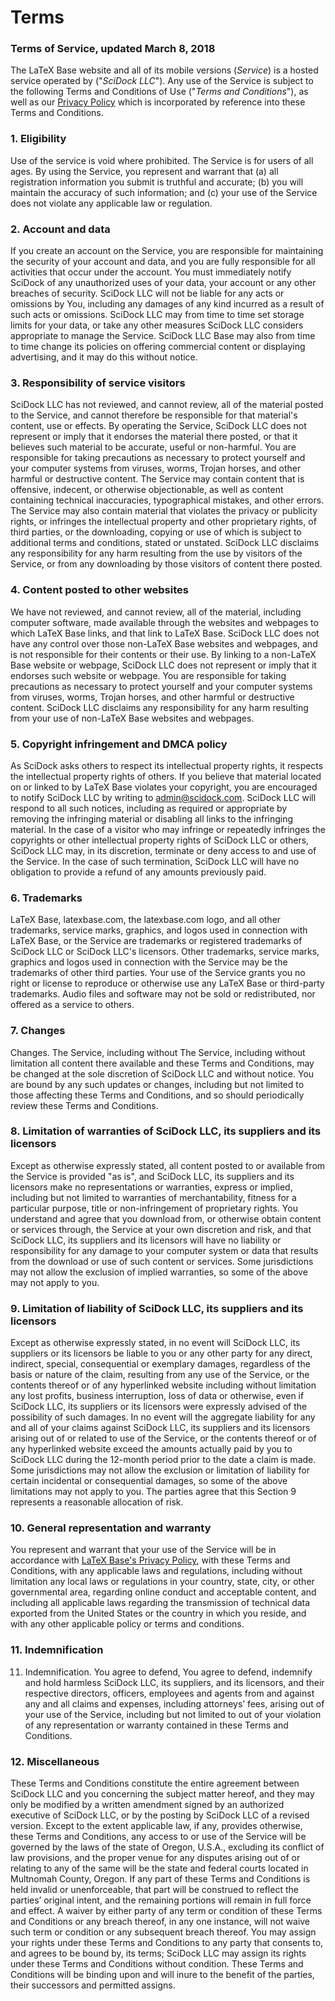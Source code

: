# Terms

### Terms of Service, updated March 8, 2018


The LaTeX Base website and all of its mobile versions (*Service*)
is a hosted service operated by ("*SciDock LLC*").
Any use of the Service is subject to the following Terms and Conditions of Use
("*Terms and Conditions*"), as well as our [Privacy Policy](./privacy.html) which is
incorporated by reference into these Terms and Conditions.

### 1. Eligibility
Use of the service is void where prohibited. The Service is for users of all ages.
By using the Service, you represent and warrant that (a) all registration information
you submit is truthful and accurate; (b) you will maintain the accuracy of
such information; and (c) your use of the Service does not violate any
applicable law or regulation.

### 2. Account and data
If you create an account on the Service, you are responsible for maintaining the security
of your account and data, and you are fully responsible for all activities
that occur under the account. You must immediately notify SciDock of any
unauthorized uses of your data, your account or any other breaches of
security. SciDock LLC will not be liable for any acts or omissions by You,
including any damages of any kind incurred as a result of such acts or
omissions. SciDock LLC may from time to time set storage limits for your
data, or take any other measures SciDock LLC considers appropriate to
manage the Service. SciDock LLC Base may also from time to time change its
policies on offering commercial content or displaying advertising, and it
may do this without notice.

### 3. Responsibility of service visitors
SciDock LLC has not reviewed, and cannot review, all of the material posted to
the Service, and cannot therefore be responsible for that material's
content, use or effects. By operating the Service, SciDock LLC does not
represent or imply that it endorses the material there posted, or that it
believes such material to be accurate, useful or non-harmful. You are
responsible for taking precautions as necessary to protect yourself and
your computer systems from viruses, worms, Trojan horses, and other
harmful or destructive content. The Service may contain content that is
offensive, indecent, or otherwise objectionable, as well as content
containing technical inaccuracies, typographical mistakes, and other
errors. The Service may also contain material that violates the privacy or
publicity rights, or infringes the intellectual property and other
proprietary rights, of third parties, or the downloading, copying or use
of which is subject to additional terms and conditions, stated or
unstated. SciDock LLC disclaims any responsibility for any harm resulting
from the use by visitors of the Service, or from any downloading by those
visitors of content there posted.

### 4. Content posted to other websites
We have not reviewed, and cannot review, all of the material, including computer
software, made available through the websites and webpages to which LaTeX
Base links, and that link to LaTeX Base. SciDock LLC does not have any
control over those non-LaTeX Base websites and webpages, and is not
responsible for their contents or their use. By linking to a non-LaTeX
Base website or webpage, SciDock LLC does not represent or imply that it
endorses such website or webpage. You are responsible for taking
precautions as necessary to protect yourself and your computer systems
from viruses, worms, Trojan horses, and other harmful or destructive
content. SciDock LLC disclaims any responsibility for any harm resulting
from your use of non-LaTeX Base websites and webpages.

### 5. Copyright infringement and DMCA policy
As SciDock asks others to respect its intellectual property rights, it
respects the intellectual property rights of others. If you believe that
material located on or linked to by LaTeX Base violates your copyright,
you are encouraged to notify SciDock LLC by writing to
[admin@scidock.com](mailto:admin@scidock.com). SciDock LLC will
respond to all such notices, including as required or appropriate by
removing the infringing material or disabling all links to the infringing
material. In the case of a visitor who may infringe or repeatedly
infringes the copyrights or other intellectual property rights of SciDock
LLC or others, SciDock LLC may, in its discretion, terminate or deny
access to and use of the Service. In the case of such termination, SciDock
LLC will have no obligation to provide a refund of any amounts previously
paid.

### 6. Trademarks
LaTeX Base, latexbase.com, the latexbase.com logo, and all other trademarks,
service marks, graphics, and logos used in connection with LaTeX Base, or the
Service are trademarks or registered trademarks of SciDock LLC or SciDock LLC's
licensors. Other trademarks, service marks, graphics and logos used in
connection with the Service may be the trademarks of other third parties.
Your use of the Service grants you no right or license to reproduce or
otherwise use any LaTeX Base or third-party trademarks. Audio files and
software may not be sold or redistributed, nor offered as a service to
others.

### 7. Changes
<span className="emph">Changes.</span> The Service, including without
The Service, including without limitation all content there available
and these Terms and Conditions, may be changed at the sole discretion of
SciDock LLC and without notice. You are bound by any such updates or changes,
including but not limited to those affecting these Terms and Conditions, and
so should periodically review these Terms and Conditions.

### 8. Limitation of warranties of SciDock LLC, its suppliers and its licensors
Except as otherwise expressly stated, all content posted to or available
from the Service is provided "as is", and SciDock LLC, its suppliers and
its licensors make no representations or warranties, express or implied,
including but not limited to warranties of merchantability, fitness for a
particular purpose, title or non-infringement of proprietary rights. You
understand and agree that you download from, or otherwise obtain content
or services through, the Service at your own discretion and risk, and that
SciDock LLC, its suppliers and its licensors will have no liability or
responsibility for any damage to your computer system or data that results
from the download or use of such content or services. Some jurisdictions
may not allow the exclusion of implied warranties, so some of the above
may not apply to you.

### 9. Limitation of liability of SciDock LLC, its suppliers and its licensors

Except as otherwise expressly stated, in no event will SciDock LLC, its
suppliers or its licensors be liable to you or any other party for any
direct, indirect, special, consequential or exemplary damages, regardless
of the basis or nature of the claim, resulting from any use of the
Service, or the contents thereof or of any hyperlinked website including
without limitation any lost profits, business interruption, loss of data
or otherwise, even if SciDock LLC, its suppliers or its licensors were
expressly advised of the possibility of such damages. In no event will the
aggregate liability for any and all of your claims against SciDock LLC,
its suppliers and its licensors arising out of or related to use of the
Service, or the contents thereof or of any hyperlinked website exceed the
amounts actually paid by you to SciDock LLC during the 12-month period
prior to the date a claim is made. Some jurisdictions may not allow the
exclusion or limitation of liability for certain incidental or
consequential damages, so some of the above limitations may not apply to
you. The parties agree that this Section 9 represents a reasonable
allocation of risk.

### 10. General representation and warranty
You represent and warrant that your use of the Service will be in accordance
with [LaTeX Base's Privacy Policy](./privacy.html), with
these Terms and Conditions, with any applicable laws and regulations,
including without limitation any local laws or regulations in your
country, state, city, or other governmental area, regarding online conduct
and acceptable content, and including all applicable laws regarding the
transmission of technical data exported from the United States or the
country in which you reside, and with any other applicable policy or terms
and conditions.

### 11. Indemnification
11. <span className="emph">Indemnification.</span> You agree to defend,
You agree to defend, indemnify and hold harmless SciDock LLC, its suppliers,
and its licensors, and their respective directors, officers, employees
and agents from and against any and all claims and expenses, including
attorneys’ fees, arising out of your use of the Service, including but
not limited to out of your violation of any representation or warranty
contained in these Terms and Conditions.

### 12. Miscellaneous
These Terms and Conditions constitute the entire agreement between SciDock LLC
and you concerning the subject matter hereof, and they may only be modified by a
written amendment signed by an authorized executive of SciDock LLC, or by
the posting by SciDock LLC of a revised version. Except to the extent
applicable law, if any, provides otherwise, these Terms and Conditions,
any access to or use of the Service will be governed by the laws of the
state of Oregon, U.S.A., excluding its conflict of law provisions, and the
proper venue for any disputes arising out of or relating to any of the
same will be the state and federal courts located in Multnomah County,
Oregon. If any part of these Terms and Conditions is held invalid or
unenforceable, that part will be construed to reflect the parties’
original intent, and the remaining portions will remain in full force and
effect. A waiver by either party of any term or condition of these Terms
and Conditions or any breach thereof, in any one instance, will not waive
such term or condition or any subsequent breach thereof. You may assign
your rights under these Terms and Conditions to any party that consents
to, and agrees to be bound by, its terms; SciDock LLC may assign its
rights under these Terms and Conditions without condition. These Terms and
Conditions will be binding upon and will inure to the benefit of the
parties, their successors and permitted assigns.
